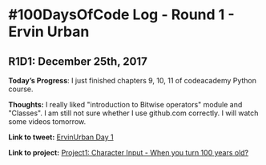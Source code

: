 # #100DaysOfCode Log - Round 1 - Ervin Urban

<h2 align=”center”>
R1D1: December 25th, 2017
</h2>

**Today’s Progress**: I just finished chapters 9, 10, 11 of codeacademy Python course.

**Thoughts:** I really liked "introduction to Bitwise operators" module and "Classes". I am still not sure whether I use github.com correctly. I will watch some videos tomorrow.

**Link to tweet:** [ErvinUrban Day 1](https://twitter.com/ErvinUrban/status/945400128965369857)

**Link to project:** [Project1: Character Input - When you turn 100 years old?](https://gist.github.com/ErvinUrban/57906a7637e5a943e3943159788fe4aa)
